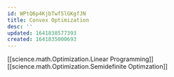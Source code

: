 ```yaml
---
id: WPtQ6p4KjbTwf5lGKgfJN
title: Convex Optimization
desc: ''
updated: 1641838577393
created: 1641835000693
---
```


[[science.math.Optimization.Linear Programming]]
[[science.math.Optimization.Semidefinite Optimzation]]



